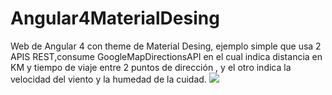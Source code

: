 # Angular4MaterialDesing
Web de Angular 4 con theme de Material Desing, ejemplo simple que usa 2 APIS REST,consume GoogleMapDirectionsAPI en el cual indica distancia en KM y tiempo de viaje entre 2 puntos de dirección , y el otro indica la velocidad del viento y la humedad de la cuidad.
<img src="https://mejorconsalud.com/wp-content/uploads/2014/06/manzanas.jpg" />
